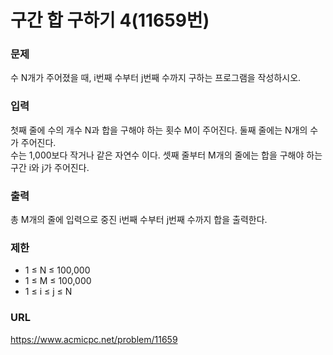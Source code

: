 # 구간 합 구하기 4\(11659번\)

### 문제

수 N개가 주어졌을 때, i번째 수부터 j번째 수까지 구하는 프로그램을 작성하시오.
     

### 입력

첫째 줄에 수의 개수 N과 합을 구해야 하는 횟수 M이 주어진다. 둘째 줄에는 N개의 수가 주어진다.    
수는 1,000보다 작거나 같은 자연수 이다. 셋째 줄부터 M개의 줄에는 합을 구해야 하는 구간 i와 j가 주어진다.


### 출력

총 M개의 줄에 입력으로 중진 i번째 수부터 j번째 수까지 합을 출력한다.


### 제한

* 1 ≤ N ≤ 100,000
* 1 ≤ M ≤ 100,000
* 1 ≤ i ≤ j ≤ N


### URL

https://www.acmicpc.net/problem/11659